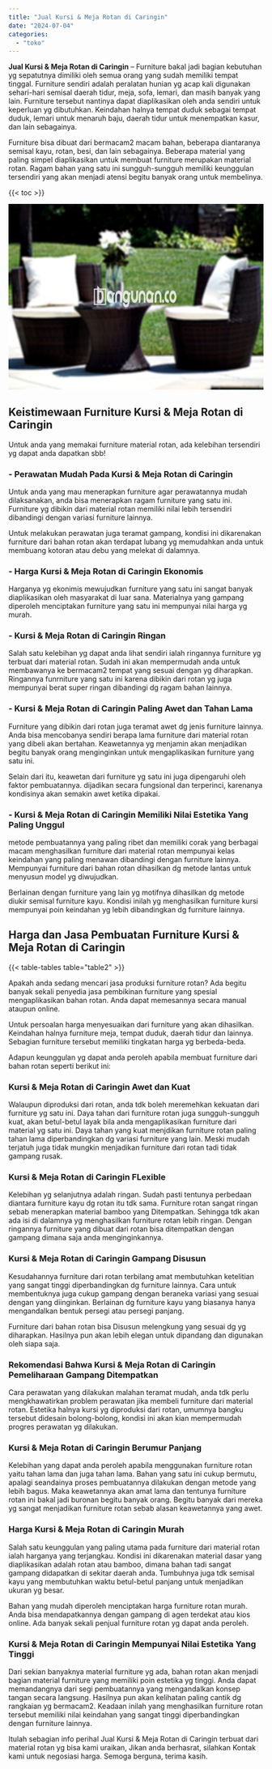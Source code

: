 ```yaml
---
title: "Jual Kursi & Meja Rotan di Caringin"
date: "2024-07-04"
categories: 
  - "toko"
---
```


**Jual Kursi & Meja Rotan di Caringin** – Furniture bakal jadi bagian kebutuhan yg sepatutnya dimiliki oleh semua orang yang sudah memiliki tempat tinggal. Furniture sendiri adalah peralatan hunian yg acap kali digunakan sehari-hari semisal daerah tidur, meja, sofa, lemari, dan masih banyak yang lain. Furniture tersebut nantinya dapat diaplikasikan oleh anda sendiri untuk keperluan yg dibutuhkan. Keindahan halnya tempat duduk sebagai tempat duduk, lemari untuk menaruh baju, daerah tidur untuk menempatkan kasur, dan lain sebagainya.

Furniture bisa dibuat dari bermacam2 macam bahan, beberapa diantaranya semisal kayu, rotan, besi, dan lain sebagainya. Beberapa material yang paling simpel diaplikasikan untuk membuat furniture merupakan material rotan. Ragam bahan yang satu ini sungguh-sungguh memiliki keunggulan tersendiri yang akan menjadi atensi begitu banyak orang untuk membelinya.

{{< toc >}}

![Jual Kursi & Meja Rotan di Caringin](/images/kursi-meja-rotan-murah41.png)

## Keistimewaan Furniture Kursi & Meja Rotan di Caringin

Untuk anda yang memakai furniture material rotan, ada kelebihan tersendiri yg dapat anda dapatkan sbb!

### \- Perawatan Mudah Pada Kursi & Meja Rotan di Caringin

Untuk anda yang mau menerapkan furniture agar perawatannya mudah dilaksanakan, anda bisa menerapkan ragam furniture yang satu ini. Furniture yg dibikin dari material rotan memiliki nilai lebih tersendiri dibandingi dengan variasi furniture lainnya.

Untuk melakukan perawatan juga teramat gampang, kondisi ini dikarenakan furniture dari bahan rotan akan terdapat lubang yg memudahkan anda untuk membuang kotoran atau debu yang melekat di dalamnya.

### \- Harga Kursi & Meja Rotan di Caringin Ekonomis

Harganya yg ekonimis mewujudkan furniture yang satu ini sangat banyak diaplikasikan oleh masyarakat di luar sana. Materialnya yang gampang diperoleh menciptakan furniture yang satu ini mempunyai nilai harga yg murah.

### \- Kursi & Meja Rotan di Caringin Ringan

Salah satu kelebihan yg dapat anda lihat sendiri ialah ringannya furniture yg terbuat dari material rotan. Sudah ini akan mempermudah anda untuk membawanya ke bermacam2 tempat yang sesuai dengan yg diharapkan. Ringannya funrniture yang satu ini karena dibikin dari rotan yg juga mempunyai berat super ringan dibandingi dg ragam bahan lainnya.

### \- Kursi & Meja Rotan di Caringin Paling Awet dan Tahan Lama

Furniture yang dibikin dari rotan juga teramat awet dg jenis furniture lainnya. Anda bisa mencobanya sendiri berapa lama furniture dari material rotan yang dibeli akan bertahan. Keawetannya yg menjamin akan menjadikan begitu banyak orang menginginkan untuk mengaplikasikan furniture yang satu ini.

Selain dari itu, keawetan dari furniture yg satu ini juga dipengaruhi oleh faktor pembuatannya. dijadikan secara fungsional dan terperinci, karenanya kondisinya akan semakin awet ketika dipakai.

### \- Kursi & Meja Rotan di Caringin Memiliki Nilai Estetika Yang Paling Unggul

metode pembuatannya yang paling ribet dan memiliki corak yang berbagai macam menghasilkan furniture dari material rotan mempunyai kelas keindahan yang paling menawan dibandingi dengan furniture lainnya. Mempunyai furniture dari bahan rotan dihasilkan dg metode lantas untuk menyusun model yg diwujudkan.

Berlainan dengan furniture yang lain yg motifnya dihasilkan dg metode diukir semisal furniture kayu. Kondisi inilah yg menghasilkan furniture kursi mempunyai poin keindahan yg lebih dibandingkan dg furniture lainnya.

## Harga dan Jasa Pembuatan Furniture Kursi & Meja Rotan di Caringin

{{< table-tables table="table2" >}}

Apakah anda sedang mencari jasa produksi furniture rotan? Ada begitu banyak sekali penyedia jasa pembikinan furniture yang spesial mengaplikasikan bahan rotan. Anda dapat memesannya secara manual ataupun online.

Untuk persoalan harga menyesuaikan dari furniture yang akan dihasilkan. Keindahan halnya furniture meja, tempat duduk, daerah tidur dan lainnya. Sebagian furniture tersebut memiliki tingkatan harga yg berbeda-beda.

Adapun keunggulan yg dapat anda peroleh apabila membuat furniture dari bahan rotan seperti berikut ini:

### Kursi & Meja Rotan di Caringin Awet dan Kuat

Walaupun diproduksi dari rotan, anda tdk boleh meremehkan kekuatan dari furniture yg satu ini. Daya tahan dari furniture rotan juga sungguh-sungguh kuat, akan betul-betul layak bila anda mengaplikasikan furniture dari material yg satu ini. Daya tahan yang kuat menjdikan furniture rotan paling tahan lama diperbandingkan dg variasi furniture yang lain. Meski mudah terjatuh juga tidak mungkin menjadikan furniture dari rotan tadi tidak gampang rusak.

### Kursi & Meja Rotan di Caringin FLexible

Kelebihan yg selanjutnya adalah ringan. Sudah pasti tentunya perbedaan diantara furniture kayu dg rotan itu tdk sama. Furniture rotan sangat ringan sebab menerapkan material bamboo yang Ditempatkan. Sehingga tdk akan ada isi di dalamnya yg menghasilkan furniture rotan lebih ringan. Dengan ringannya furniture yang dibuat dari rotan bisa ditempatkan dengan gampang dimana saja anda menginginkannya.

### Kursi & Meja Rotan di Caringin Gampang Disusun

Kesudahannya furniture dari rotan terbilang amat membutuhkan ketelitian yang sangat tinggi diperbandingkan dg furniture lainnya. Cara untuk membentuknya juga cukup gampang dengan beraneka variasi yang sesuai dengan yang diinginkan. Berlainan dg furniture kayu yang biasanya hanya mengandalkan bentuk persegi atau persegi panjang.

Furniture dari bahan rotan bisa Disusun melengkung yang sesuai dg yg diharapkan. Hasilnya pun akan lebih elegan untuk dipandang dan digunakan oleh siapa saja.

### Rekomendasi Bahwa Kursi & Meja Rotan di Caringin Pemeliharaan Gampang Ditempatkan

Cara perawatan yang dilakukan malahan teramat mudah, anda tdk perlu mengkhawatirkan problem perawatan jika membeli furniture dari material rotan. Estetika halnya kursi yg diproduksi dari rotan, umumnya bangku tersebut didesain bolong-bolong, kondisi ini akan kian mempermudah progres perawatan yg dilakukan.

### Kursi & Meja Rotan di Caringin Berumur Panjang

Kelebihan yang dapat anda peroleh apabila menggunakan furniture rotan yaitu tahan lama dan juga tahan lama. Bahan yang satu ini cukup bermutu, apalagi seandainya proses pembuatannya dilakukan dengan metode yang lebih bagus. Maka keawetannya akan amat lama dan tentunya furniture rotan ini bakal jadi buronan begitu banyak orang. Begitu banyak dari mereka yg sangat menjadikan furniture rotan sebab alasan keawetannya yang awet.

### Harga Kursi & Meja Rotan di Caringin Murah

Salah satu keunggulan yang paling utama pada furniture dari material rotan ialah harganya yang terjangkau. Kondisi ini dikarenakan material dasar yang diaplikasikan adalah rotan atau bamboo, dimana bahan tadi sangat gampang didapatkan di sekitar daerah anda. Tumbuhnya juga tdk semisal kayu yang membutuhkan waktu betul-betul panjang untuk menjadikan ukuran yg besar.

Bahan yang mudah diperoleh menciptakan harga furniture rotan murah. Anda bisa mendapatkannya dengan gampang di agen terdekat atau kios online. Ada banyak sekali penjual furniture rotan yg dapat anda peroleh.

### Kursi & Meja Rotan di Caringin Mempunyai Nilai Estetika Yang Tinggi

Dari sekian banyaknya material furniture yg ada, bahan rotan akan menjadi bagian material furniture yang memiliki poin estetika yg tinggi. Anda dapat memandangnya dari segi pembuatannya yang mengandalkan konsep tangan secara langsung. Hasilnya pun akan kelihatan paling cantik dg rangkaian yg bermacam2. Keadaan inilah yang menghasilkan furniture rotan tersebut memiliki nilai keindahan yang sangat tinggi diperbandingkan dengan furniture lainnya.

Itulah sebagian info perihal Jual Kursi & Meja Rotan di Caringin terbuat dari material rotan yg bisa kami uraikan, Jikan anda berhasrat, silahkan Kontak kami untuk negosiasi harga. Semoga berguna, terima kasih.
